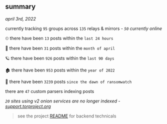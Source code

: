
## summary
_april 3rd, 2022_

currently tracking `95` groups across `135` relays & mirrors - _`50` currently online_

⏲ there have been `13` posts within the `last 24 hours`

🦈 there have been `31` posts within the `month of april`

🪐 there have been `926` posts within the `last 90 days`

🏚 there have been `953` posts within the `year of 2022`

🦕 there have been `3239` posts `since the dawn of ransomwatch`

there are `47` custom parsers indexing posts

_`20` sites using v2 onion services are no longer indexed - [support.torproject.org](https://support.torproject.org/onionservices/v2-deprecation/)_

> see the project [README](https://github.com/thetanz/ransomwatch#ransomwatch--) for backend technicals

